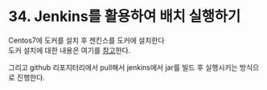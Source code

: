# 34. Jenkins를 활용하여 배치 실행하기

Centos7에 도커를 설치 후 젠킨스를 도커에 설치한다  
도커 설치에 대한 내용은 여기를 [참고](https://github.com/kiosk123/docker-study/blob/master/01.%EB%8F%84%EC%BB%A4%EC%84%A4%EC%B9%98/README.md)한다. 
  
그리고 github 리포지터리에서 pull해서 jenkins에서 jar를 빌드 후 실행시키는 방식으로 진행한다.
```

```